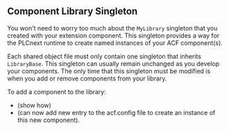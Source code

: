 ## Component Library Singleton

You won't need to worry too much about the `MyLibrary` singleton that you created with your extension component. This singleton provides a way for the PLCnext runtime to create named instances of your ACF component(s).

Each shared object file must only contain one singleton that inherits `LibraryBase`. This singleton can usually remain unchanged as you develop your components. The only time that this singleton must be modified is when you add or remove components from your library.

To add a component to the library:

- (show how)
- (can now add new entry to the acf.config file to create an instance of this new component).
